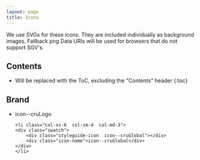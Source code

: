 ```yaml
---
layout: page
title: Icons
---
```


We use SVGs for these icons. They are included individually as background images. Fallback png Data URIs will be used for browsers that do not support SGV's.

## Contents

* Will be replaced with the ToC, excluding the "Contents" header
{:toc}

## Brand

<ul class="listInline  row  pl0">
    <li class="col-xs-6  col-sm-4  col-md-3">
    <div class="swatch">
        <div class="styleguide-icon  icon--cruLogo"></div>
        <div class="icon-name">icon--cruLogo</div>
    </div>  
    </li>

    <li class="col-xs-6  col-sm-4  col-md-3">
    <div class="swatch">
        <div class="styleguide-icon  icon--cruGlobal"></div>
        <div class="icon-name">icon--cruGlobal</div>
    </div>  
    </li>
 </ul>
